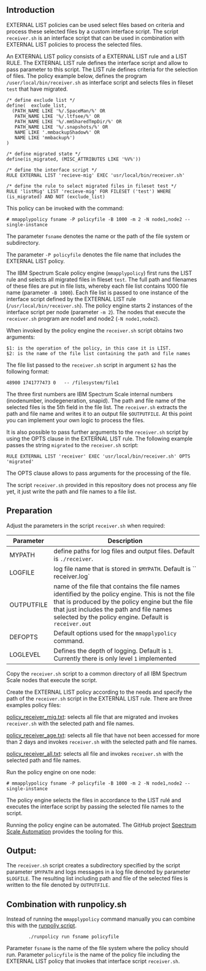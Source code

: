 
## Introduction

EXTERNAL LIST policies can be used select files based on criteria and process these selected files by a custom interface script. The script `receiver.sh` is an interface script that can be used in combination with EXTERNAL LIST policies to process the selected files. 

An EXTERNAL LIST policy consists of a EXTERNAL LIST rule and a LIST RULE. The EXTERNAL LIST rule defines the interface script and allow to pass parameter to this script. The LIST rule defines criteria for the selection of files. The policy example below, defines the program `/user/local/bin/receiver.sh` as interface script and selects files in fileset `test` that have migrated. 

	/* define exclude list */
	define(  exclude_list,
	  (PATH_NAME LIKE '%/.SpaceMan/%' OR 		
	   PATH_NAME LIKE '%/.ltfsee/%' OR 			
	   PATH_NAME LIKE '%/.mmSharedTmpDir/%' OR	
	   PATH_NAME LIKE '%/.snapshots/%' OR 		
	   NAME LIKE '.mmbackupShadow%' OR 			
	   NAME LIKE 'mmbackup%')					
	) 

	/* define migrated state */ 
	define(is_migrated, (MISC_ATTRIBUTES LIKE '%V%'))

	/* define the interface script */
	RULE EXTERNAL LIST 'recieve-mig' EXEC 'usr/local/bin/receiver.sh' 

	/* define the rule to select migrated files in fileset test */
	RULE 'listMig' LIST 'recieve-mig' FOR FILESET ('test') WHERE (is_migrated) AND NOT (exclude_list)


This policy can be invoked with the command:

	# mmapplypolicy fsname -P policyfile -B 1000 -m 2 -N node1,node2 --single-instance 

The parameter `fsname` denotes the name or the path of the file system or subdirectory. 

The parameter `-P policyfile` denotes the file name that includes the EXTERNAL LIST policy. 

The IBM Spectrum Scale policy engine (`mmapplypolicy`) first runs the LIST rule and selects all migrated files in fileset `test`. The full path and filenames of these files are put in file lists, whereby each file list contains 1000 file name (parameter `-B 1000`). Each file list is passed to one instance of the interface script defined by the EXTERNAL LIST rule (`/usr/local/bin/receiver.sh`). The policy engine starts 2 instances of the interface script per node (parameter `-m 2`). The nodes that execute the `receiver.sh` program are node1 and node2 (`-N node1,node2`). 

When invoked by the policy engine the `receiver.sh` script obtains two arguments:

	$1: is the operation of the policy, in this case it is LIST.
	$2: is the name of the file list containing the path and file names


The file list passed to the `receiver.sh` script in argument `$2` has the following format: 
	
	48900 1741777473 0   -- /filesystem/file1

The three first numbers are IBM Spectrum Scale internal numbers (inodenumber, inodegeneration, snapid). The path and file name of the selected files is the 5th field in the file list. The `receiver.sh` extracts the path and file name and writes it to an output file `$OUTPUTFILE`. At this point you can implement your own logic to process the files. 

It is also possible to pass further arguments to the `receiver.sh` script by using the OPTS clause in the EXTERNAL LIST rule. The following example passes the string `migrated` to the `receiver.sh` script:

	RULE EXTERNAL LIST 'receiver' EXEC 'usr/local/bin/receiver.sh' OPTS 'migrated'

The OPTS clause allows to pass arguments for the processing of the file. 

The script `receiver.sh` provided in this repository does not process any file yet, it just write the path and file names to a file list. 



## Preparation

Adjust the parameters in the script `receiver.sh` when required:

| Parameter | Description |
| ----------|-------------|
| MYPATH | define paths for log files and output files. Default is `./receiver`. |
| LOGFILE | log file name that is stored in `$MYPATH`. Default is `` receiver.log` |
| OUTPUTFILE | name of the file that contains the file names identified by the policy engine. This is not the file that is produced by the policy engine but the file that just includes the path and file names selected by the policy engine. Default is `receiver.out` |
| DEFOPTS | Default options used for the `mmapplypolicy` command. | 
| LOGLEVEL | Defines the depth of logging. Default is `1`. Currently there is only level `1` implemented | 


Copy the `receiver.sh` script to a common directory of all IBM Spectrum Scale nodes that execute the script.


Create the EXTERNAL LIST policy according to the needs and specify the path of the `receiver.sh` script in the EXTERNAL LIST rule. There are three examples policy files:

[policy_receiver_mig.txt](policy_receiver_mig.txt): selects all file that are migrated and invokes `receiver.sh` with the selected path and file names.

[policy_receiver_age.txt](policy_receiver_age.txt): selects all file that have not been accessed for more than 2 days and invokes `receiver.sh` with the selected path and file names.

[policy_receiver_all.txt](policy_receiver_all.txt): selects all file and invokes `receiver.sh` with the selected path and file names.


Run the policy engine on one node:  

	# mmapplypolicy fsname -P policyfile -B 1000 -m 2 -N node1,node2 --single-instance 

The policy engine selects the files in accordance to the LIST rulé and executes the interface script by passing the selected file names to the script. 

Running the policy engine can be automated. The GitHub project [Spectrum Scale Automation](https://github.com/nhaustein/SpectrumScaleAutomation) provides the tooling for this. 
 

## Output:

The `receiver.sh` script creates a subdirectory specified by the script parameter `$MYPATH` and logs messages in a log file denoted by parameter `$LOGFILE`. The resulting list including path and file of the selected files is written to the file denoted by `OUTPUTFILE`. 


## Combination with runpolicy.sh

Instead of running the `mmapplypolicy` command manually you can combine this with the [runpoliy script](runpolicy/readme.md). 

            ./runpolicy run fsname policyfile

Parameter `fsname` is the name of the file system where the policy should run.
Parameter `policyfile` is the name of the policy file including the EXTERNAL LIST policy that invokes that interface script `receiver.sh`. 


